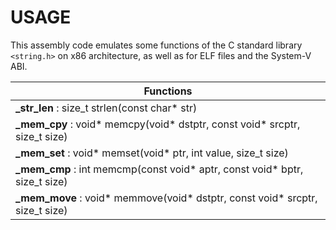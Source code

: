 # USAGE

This assembly code emulates some functions of the C standard library `<string.h>` on x86 architecture, as well as for ELF files and the System-V ABI.

| Functions                                                             |
|-----------------------------------------------------------------------|
| **_str_len**  : size_t strlen(const char* str)                       |
| **_mem_cpy**  : void* memcpy(void* dstptr, const void* srcptr, size_t size)  |
| **_mem_set**  : void* memset(void* ptr, int value, size_t size)      |
| **_mem_cmp**  : int memcmp(const void* aptr, const void* bptr, size_t size)  |
| **_mem_move** : void* memmove(void* dstptr, const void* srcptr, size_t size)  |
